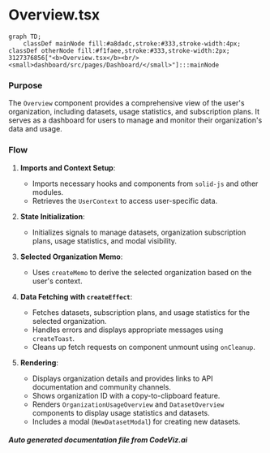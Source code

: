 # Overview.tsx

```mermaid
graph TD;
    classDef mainNode fill:#a8dadc,stroke:#333,stroke-width:4px;
classDef otherNode fill:#f1faee,stroke:#333,stroke-width:2px;
3127376856["<b>Overview.tsx</b><br/><small>dashboard/src/pages/Dashboard/</small>"]:::mainNode

```
### Purpose
The `Overview` component provides a comprehensive view of the user's organization, including datasets, usage statistics, and subscription plans. It serves as a dashboard for users to manage and monitor their organization's data and usage.

### Flow
1. **Imports and Context Setup**:
   - Imports necessary hooks and components from `solid-js` and other modules.
   - Retrieves the `UserContext` to access user-specific data.

2. **State Initialization**:
   - Initializes signals to manage datasets, organization subscription plans, usage statistics, and modal visibility.

3. **Selected Organization Memo**:
   - Uses `createMemo` to derive the selected organization based on the user's context.

4. **Data Fetching with `createEffect`**:
   - Fetches datasets, subscription plans, and usage statistics for the selected organization.
   - Handles errors and displays appropriate messages using `createToast`.
   - Cleans up fetch requests on component unmount using `onCleanup`.

5. **Rendering**:
   - Displays organization details and provides links to API documentation and community channels.
   - Shows organization ID with a copy-to-clipboard feature.
   - Renders `OrganizationUsageOverview` and `DatasetOverview` components to display usage statistics and datasets.
   - Includes a modal (`NewDatasetModal`) for creating new datasets.

##### Auto generated documentation file from CodeViz.ai
